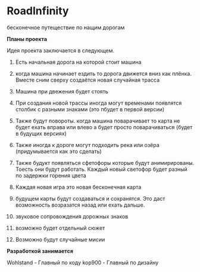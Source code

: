 # RoadInfinity
бесконечное путеществие по нащим дорогам

**Планы проекта**

Идея проекта заключается в следующем.

1) Есть начальная дорога на которой стоит машина


2) когда машина начинает ездить то дорога движется вниз как плёнка. Вместе сним сверху создаётся новая случайная трасса


3) Машина при двежения будет стоять


4) При создания новой трассы иногда могут временами появлятся столбик с разными знаками (это пбудет в первой версии)


5) Также будут повороты. когда машина поварачивает то карта не будет ехать вправа или влево а будет просто поварачиваться (будет в будущих версиях)


6) Также иногда к дороге могут подходить река или озёра (придумывается как это сделать)


7) Также будукт появляться сфетофоры которые будут анимирированы. Тоесть они будут работать. Каждый новый светофор будет разный по задержки горения цвета


8) Каждая новая игра это новая бесконечная карта


9) будущем карты будут создаваться и сохранятся. Это даст возможность возразатся назад или ехать дальше.


10) звуковое сопровождения дорожных знаков


11) возможно будет отдельный сюжет


12) Возможно будут случайные мисии


**Разработкой занимается**

Wohlstand - Главный по коду
kop900 - Главный по дизайну
